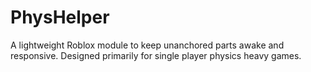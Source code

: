 # PhysHelper
A lightweight Roblox module to keep unanchored parts awake and responsive. Designed primarily for single player physics heavy games. 
